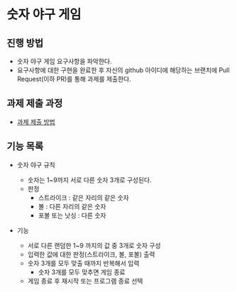 # 숫자 야구 게임
## 진행 방법
* 숫자 야구 게임 요구사항을 파악한다.
* 요구사항에 대한 구현을 완료한 후 자신의 github 아이디에 해당하는 브랜치에 Pull Request(이하 PR)를 통해 과제를 제출한다.

## 과제 제출 과정
* [과제 제출 방법](https://github.com/next-step/nextstep-docs/tree/master/ent-precourse)

## 기능 목록
* 숫자 야구 규칙
    * 숫자는 1~9까지 서로 다른 숫자 3개로 구성된다.
    * 판정
        * 스트라이크 : 같은 자리의 같은 숫자
        * 볼 : 다른 자리의 같은 숫자
        * 포볼 또는 낫싱 : 다른 숫자

* 기능
    * 서로 다른 랜덤한 1~9 까지의 값 중 3개로 숫자 구성
    * 입력한 값에 대한 판정(스트라이크, 볼, 포볼) 출력
    * 숫자 3개를 모두 맞출 때까지 반복해서 입력
        * 숫자 3개를 모두 맞추면 게임 종료
    * 게임 종료 후 재시작 또는 프로그램 종료 선택
